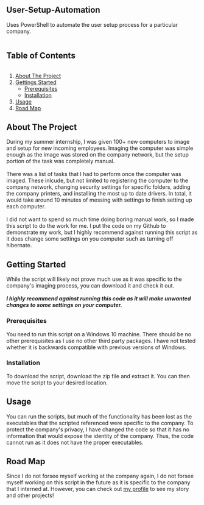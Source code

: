 <!-- Project Title -->
<h2 align="left">User-Setup-Automation</h2>
<p align="left">Uses PowerShell to automate the user setup process for a particular company.</p>


<!-- Table of Contents -->
<h2 style="display: inline-block">Table of Contents</h2>
<ol> 
	<li>
		<a href="#about-the-project">About The Project</a>
	</li>
	<li><a href="#getting-started">Gettings Started</a>
		<ul>
			<li> <a href="#prerequisites">Prerequisites</a> </li>
			<li> <a href="#installation">Installation</a> </li>
		</ul>
	</li>
	<li><a href="#usage">Usage</a></li>	
	<li><a href="road-map">Road Map</a></li>			
</ol>		
	

## About The Project
During my summer internship, I was given 100+ new computers to image and setup for new incoming employees. Imaging the computer was simple enough as the image was stored on the company network, but the setup portion of the task was completely manual.
</br> </br>
There was a list of tasks that I had to perform once the computer was imaged. These inlcude, but not limited to registering the computer to the company network, changing security settings for specific folders, adding the company printers, and installing the most up to date drivers. In total, it would take around 10 minutes of messing with settings to finish setting up each computer. 
</br> </br>
I did not want to spend so much time doing boring manual work, so I made this script to do the work for me. I put the code on my Github to demonstrate my work, but I highly recommend against running this script as it does change some settings on you computer such as turning off hibernate.


## Getting Started
While the script will likely not prove much use as it was specific to the company's imaging process, you can download it and check it out. 
</br> </br>
***I highly recommend against running this code as it will make unwanted changes to some settings on your computer.***

### Prerequisites
You need to run this script on a Windows 10 machine. There should be no other prerequisites as I use no other third party packages. I have not tested whether it is backwards compatible with previous versions of Windows.

### Installation
To download the script, download the zip file and extract it. You can then move the script to your desired location. 

## Usage
You can run the scripts, but much of the functionality has been lost as the executables that the scripted referenced were specific to the company. To protect the company's privacy, I have changed the code so that it has no information that would expose the identity of the company. Thus, the code cannot run as it does not have the proper executables.

## Road Map
Since I do not forsee myself working at the company again, I do not forsee myself working on this script in the future as it is specific to the company that I interned at. However, you can check out [my profile](https://github.com/dhuang99) to see my story and other projects!

